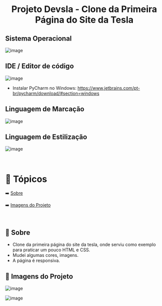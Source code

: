 <h1 align="center">
  <a> Projeto Devsla - Clone da Primeira Página do Site da Tesla  </a>
</h1>

<h2>Sistema Operacional</h2>

![image](https://user-images.githubusercontent.com/37275221/125127956-b2f42c80-e0d3-11eb-9d38-619abc7148ce.png) 


<h2>IDE / Editor de código </h2>

![image](https://user-images.githubusercontent.com/37275221/127346661-b2b51a03-8e4c-4788-a691-7554cf58948f.png)

- Instalar PyCharm no Windows: https://www.jetbrains.com/pt-br/pycharm/download/#section=windows

<h2> Linguagem de Marcação </h2>

![image](https://user-images.githubusercontent.com/37275221/129412117-b36f2ed0-40e5-4207-9758-7b262a012fc5.png)

<h2> Linguagem de Estilização </h2>

![image](https://user-images.githubusercontent.com/37275221/129412136-c462e004-863c-4745-8b30-5b4d869a58f7.png)




<br>


🏁 Tópicos
=================
 <!--ts-->
  ➡️ [Sobre](#Sobre)
  
  ➡️ [Imagens do Projeto](#ImgDoProj)

<br>



<h2> 🔵 Sobre </h2>

- Clone da primeira página do site da tesla, onde serviu como exemplo para praticar um pouco HTML e CSS.
- Mudei algumas cores, imagens.
- A página é responsiva. 

<h2> 🔵 Imagens do Projeto </h2>

![image](https://user-images.githubusercontent.com/37275221/129460780-d2eed303-da8b-489e-9592-e590ea353110.png)

![image](https://user-images.githubusercontent.com/37275221/129461032-62cb7465-0956-4864-8ae0-db955d3aadb2.png)


